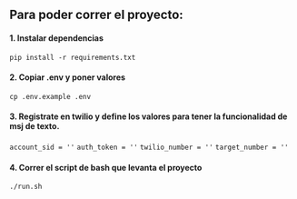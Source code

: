 ## Para poder correr el proyecto:

#### 1. Instalar dependencias

`pip install -r requirements.txt`

#### 2. Copiar .env y poner valores

`cp .env.example .env`
#### 3. Registrate en twilio y define los valores para tener la funcionalidad de msj de texto.

`account_sid = ''`
`auth_token = ''`
`twilio_number = ''`
`target_number = ''`

#### 4. Correr el script de bash que levanta el proyecto

`./run.sh`
